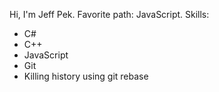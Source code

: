 Hi, I'm Jeff Pek.
Favorite path: JavaScript.
Skills: 
* C#
* C++
* JavaScript
* Git
* Killing history using git rebase
